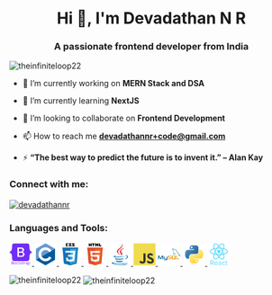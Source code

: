 <h1 align="center">Hi 👋, I'm Devadathan N R</h1>
<h3 align="center">A passionate frontend developer from India</h3>

<p align="left"> <img src="https://komarev.com/ghpvc/?username=theinfiniteloop22&label=Profile%20views&color=0e75b6&style=flat" alt="theinfiniteloop22" /> </p>

- 🔭 I’m currently working on **MERN Stack and DSA**

- 🌱 I’m currently learning **NextJS**

- 👯 I’m looking to collaborate on **Frontend Development**

- 📫 How to reach me **devadathannr+code@gmail.com**

- ⚡ **“The best way to predict the future is to invent it.” – Alan Kay**

<h3 align="left">Connect with me:</h3>
<p align="left">
<a href="https://linkedin.com/in/devadathannr" target="blank"><img align="center" src="https://raw.githubusercontent.com/rahuldkjain/github-profile-readme-generator/master/src/images/icons/Social/linked-in-alt.svg" alt="devadathannr" height="30" width="40" /></a>
</p>

<h3 align="left">Languages and Tools:</h3>
<p align="left"> <a href="https://getbootstrap.com" target="_blank" rel="noreferrer"> <img src="https://raw.githubusercontent.com/devicons/devicon/master/icons/bootstrap/bootstrap-plain-wordmark.svg" alt="bootstrap" width="40" height="40"/> </a> <a href="https://www.cprogramming.com/" target="_blank" rel="noreferrer"> <img src="https://raw.githubusercontent.com/devicons/devicon/master/icons/c/c-original.svg" alt="c" width="40" height="40"/> </a> <a href="https://www.w3schools.com/css/" target="_blank" rel="noreferrer"> <img src="https://raw.githubusercontent.com/devicons/devicon/master/icons/css3/css3-original-wordmark.svg" alt="css3" width="40" height="40"/> </a> <a href="https://www.w3.org/html/" target="_blank" rel="noreferrer"> <img src="https://raw.githubusercontent.com/devicons/devicon/master/icons/html5/html5-original-wordmark.svg" alt="html5" width="40" height="40"/> </a> <a href="https://www.java.com" target="_blank" rel="noreferrer"> <img src="https://raw.githubusercontent.com/devicons/devicon/master/icons/java/java-original.svg" alt="java" width="40" height="40"/> </a> <a href="https://developer.mozilla.org/en-US/docs/Web/JavaScript" target="_blank" rel="noreferrer"> <img src="https://raw.githubusercontent.com/devicons/devicon/master/icons/javascript/javascript-original.svg" alt="javascript" width="40" height="40"/> </a> <a href="https://www.mysql.com/" target="_blank" rel="noreferrer"> <img src="https://raw.githubusercontent.com/devicons/devicon/master/icons/mysql/mysql-original-wordmark.svg" alt="mysql" width="40" height="40"/> </a> <a href="https://www.python.org" target="_blank" rel="noreferrer"> <img src="https://raw.githubusercontent.com/devicons/devicon/master/icons/python/python-original.svg" alt="python" width="40" height="40"/> </a> <a href="https://reactjs.org/" target="_blank" rel="noreferrer"> <img src="https://raw.githubusercontent.com/devicons/devicon/master/icons/react/react-original-wordmark.svg" alt="react" width="40" height="40"/> </a> </p>

<p><img align="left" src="https://github-readme-stats.vercel.app/api/top-langs?username=theinfiniteloop22&show_icons=true&locale=en&layout=compact" alt="theinfiniteloop22" /></p>

<p>&nbsp;<img align="center" src="https://github-readme-stats.vercel.app/api?username=theinfiniteloop22&show_icons=true&locale=en" alt="theinfiniteloop22" /></p>


